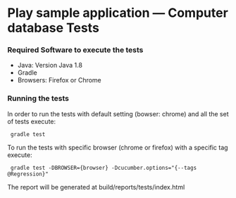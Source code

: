 # Play sample application — Computer database Tests

### Required Software to execute the tests
* Java: Version Java 1.8
* Gradle
* Browsers: Firefox or Chrome

### Running the tests

In order to run the tests with default setting (bowser: chrome) and all the set of tests execute:

```
 gradle test
```

To run the tests with specific browser (chrome or firefox) with a specific tag execute:

```
 gradle test -DBROWSER={browser} -Dcucumber.options="{--tags @Regression}"
```

The report will be generated at build/reports/tests/index.html
